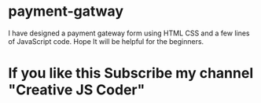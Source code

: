 # payment-gatway
I have designed a payment gateway form using HTML CSS and a few lines of JavaScript code.
Hope It will be helpful for the beginners.
# If you like this Subscribe my channel "Creative JS Coder"
